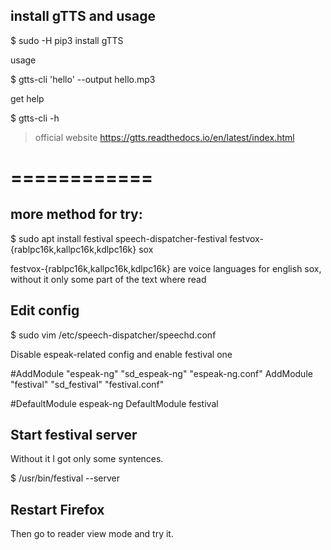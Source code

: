 ## install gTTS and usage

$ sudo -H pip3 install gTTS

usage

$ gtts-cli 'hello' --output hello.mp3

get help 

$ gtts-cli -h

> official website https://gtts.readthedocs.io/en/latest/index.html


============
============

##  more method for try:

$  sudo apt install festival speech-dispatcher-festival festvox-{rablpc16k,kallpc16k,kdlpc16k} sox


festvox-{rablpc16k,kallpc16k,kdlpc16k} are voice languages for english
sox, without it only some part of the text where read


## Edit config


$ sudo vim /etc/speech-dispatcher/speechd.conf

Disable espeak-related config and enable festival one

#AddModule "espeak-ng"    "sd_espeak-ng" "espeak-ng.conf"
AddModule "festival"     "sd_festival"  "festival.conf"

#DefaultModule espeak-ng
DefaultModule festival

## Start festival server

Without it I got only some syntences.

$ /usr/bin/festival --server

## Restart Firefox
Then go to reader view mode and try it.
